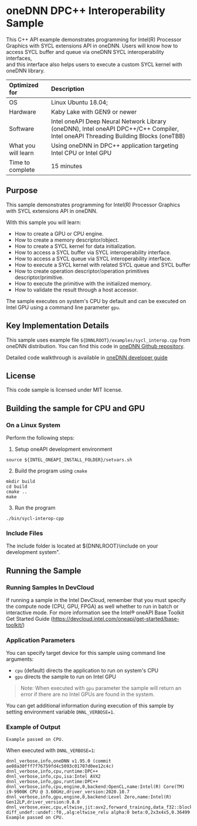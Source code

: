 # oneDNN DPC++ Interoperability Sample

This C++ API example demonstrates programming for Intel(R) Processor Graphics with SYCL extensions API in oneDNN. 
Users will know how to access SYCL buffer and queue via oneDNN SYCL interoperability interfaces,  
and this interface also helps users to execute a custom SYCL kernel with oneDNN library.

| Optimized for                      | Description
| :---                               | :---
| OS                                 | Linux Ubuntu 18.04;
| Hardware                           | Kaby Lake with GEN9 or newer
| Software                           | Intel oneAPI Deep Neural Network Library (oneDNN), Intel oneAPI DPC++/C++ Compiler, Intel oneAPI Threading Building Blocks (oneTBB)
| What you will learn                | Using oneDNN in DPC++ application targeting Intel CPU or Intel GPU
| Time to complete                   | 15 minutes

## Purpose

This sample demonstrates programming for Intel(R) Processor Graphics with SYCL extensions API in oneDNN.

With this sample you will learn:
* How to create a GPU or CPU engine.
* How to create a memory descriptor/object.
* How to create a SYCL kernel for data initialization.
* How to access a SYCL buffer via SYCL interoperability interface.
* How to access a SYCL queue via SYCL interoperability interface.
* How to execute a SYCL kernel with related SYCL queue and SYCL buffer
* How to create operation descriptor/operation primitives descriptor/primitive.
* How to execute the primitive with the initialized memory.
* How to validate the result through a host accessor.

The sample executes on system's CPU by default and can be executed on Intel GPU
using a command line parameter `gpu`.

## Key Implementation Details

This sample uses example file `${DNNLROOT}/examples/sycl_interop.cpp`
from oneDNN distribution. You can find this code in
[oneDNN Github repository](https://github.com/oneapi-src/oneDNN/blob/dev-v2/examples/sycl_interop.cpp).

Detailed code walkthrough is available in [oneDNN developer guide](https://oneapi-src.github.io/oneDNN/v2/sycl_interop_cpp.html)

## License

This code sample is licensed under MIT license.

## Building the sample for CPU and GPU

### On a Linux System

Perform the following steps:
1. Setup oneAPI development environment
```
source ${INTEL_ONEAPI_INSTALL_FOLDER}/setvars.sh
```
2. Build the program using `cmake`
```
mkdir build
cd build
cmake ..
make
```
3. Run the program
```
./bin/sycl-interop-cpp
```

### Include Files

The include folder is located at ${DNNLROOT}\include on your development system".

## Running the Sample

### Running Samples In DevCloud
If running a sample in the Intel DevCloud, remember that you must specify the compute node (CPU, GPU, FPGA) as well whether to run in batch or interactive mode. For more information see the Intel® oneAPI Base Toolkit Get Started Guide (https://devcloud.intel.com/oneapi/get-started/base-toolkit/)

### Application Parameters

You can specify target device for this sample using command line arguments:
* `cpu` (default) directs the application to run on system's CPU
* `gpu` directs the sample to run on Intel GPU

> Note: When executed with `gpu` parameter the 
> sample will return an error if there are no Intel GPUs are found in the system.

You can get additional information during execution of this sample by setting
environment variable `DNNL_VERBOSE=1`.

### Example of Output

```
Example passed on CPU.
```

When executed with `DNNL_VERBOSE=1`:
```
dnnl_verbose,info,oneDNN v1.95.0 (commit ae08a30fff7f76759fd4c5093c01707d0ee12c4c)
dnnl_verbose,info,cpu,runtime:DPC++
dnnl_verbose,info,cpu,isa:Intel AVX2
dnnl_verbose,info,gpu,runtime:DPC++
dnnl_verbose,info,cpu,engine,0,backend:OpenCL,name:Intel(R) Core(TM) i9-9900K CPU @ 3.60GHz,driver_version:2020.10.7
dnnl_verbose,info,gpu,engine,0,backend:Level Zero,name:Intel(R) Gen12LP,driver_version:0.8.0
dnnl_verbose,exec,cpu,eltwise,jit:avx2,forward_training,data_f32::blocked:abcd:f0 diff_undef::undef::f0,,alg:eltwise_relu alpha:0 beta:0,2x3x4x5,0.36499
Example passed on CPU.
```

